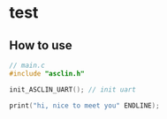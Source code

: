 # test

## How to use
```c
// main.c
#include "asclin.h"

init_ASCLIN_UART(); // init uart

print("hi, nice to meet you" ENDLINE);
```

